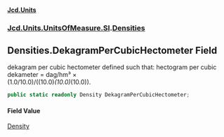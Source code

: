 #### [Jcd.Units](index.md 'index')
### [Jcd.Units.UnitsOfMeasure.SI](Jcd.Units.UnitsOfMeasure.SI.md 'Jcd.Units.UnitsOfMeasure.SI').[Densities](Densities.md 'Jcd.Units.UnitsOfMeasure.SI.Densities')

## Densities.DekagramPerCubicHectometer Field

dekagram per cubic hectometer defined such that: hectogram per cubic dekameter = dag/hm³ ×  
(1.0/10.0)/((10.0)*(10.0)*(10.0)).

```csharp
public static readonly Density DekagramPerCubicHectometer;
```

#### Field Value
[Density](Density.md 'Jcd.Units.UnitTypes.Density')